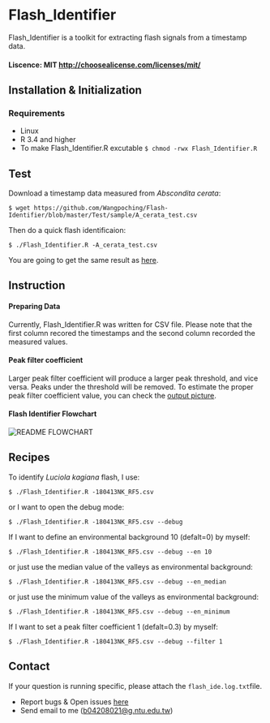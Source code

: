 # Flash_Identifier

Flash_Identifier is a toolkit for extracting flash signals from a timestamp data.
#### Liscence: MIT <http://choosealicense.com/licenses/mit/>

## Installation & Initialization

### Requirements 

* Linux
* R 3.4 and higher
* To make Flash_Identifier.R excutable
`$ chmod -rwx Flash_Identifier.R`
## Test
Download a timestamp data measured from *Abscondita  cerata*:
```
$ wget https://github.com/Wangpoching/Flash-Identifier/blob/master/Test/sample/A_cerata_test.csv
```
Then do a quick flash identificaion:

`$ ./Flash_Identifier.R -A_cerata_test.csv`

You are going to get the same result as [here](https://github.com/Wangpoching/Flash-Identifier/tree/master/Test/result).
## Instruction
#### Preparing Data
Currently, Flash_Identifier.R was written for CSV file. Please note that the first column recored the timestamps and the second column recorded the measured values. 
#### Peak filter coefficient
Larger peak filter coefficient will produce a larger peak threshold, and vice versa. Peaks under the threshold will be removed. To estimate the proper peak filter coefficient value, you can check the [output picture](https://github.com/Wangpoching/Flash-Identifier/tree/master/Test/result/A_cerata_test_coefficient-peakcount.png
).

#### Flash Identifier Flowchart
![README FLOWCHART](https://user-images.githubusercontent.com/43576010/88529405-8a923000-d032-11ea-8fe9-cbcfe3e6b75e.jpg "Flash Identifier Flowchart")


## Recipes
To identify *Luciola kagiana* flash, I use:

`$ ./Flash_Identifier.R -180413NK_RF5.csv`

or I want to open the debug mode:

`$ ./Flash_Identifier.R -180413NK_RF5.csv --debug`

If I want to define an environmental background 10 (defalt=0) by myself:

`$ ./Flash_Identifier.R -180413NK_RF5.csv --debug --en 10`

or just use the median value of the valleys as environmental background:

`$ ./Flash_Identifier.R -180413NK_RF5.csv --debug --en_median`

or just use the minimum value of the valleys as environmental background:

`$ ./Flash_Identifier.R -180413NK_RF5.csv --debug --en_minimum`

If I want to set a peak filter coefficient 1 (defalt=0.3) by myself:

`$ ./Flash_Identifier.R -180413NK_RF5.csv --debug --filter 1`



## Contact
If your question is running specific, please attach the `flash_ide.log.txt`file.
* Report bugs & Open issues [here](https://github.com/Wangpoching/Flash-Identifier/issues)
* Send email to me ([b04208021@g.ntu.edu.tw](https://mail.google.com/mail/u/0/?view=cm&fs=1&tf=1&source=mailto&to=b04208021@g.ntu.edu.tw))








